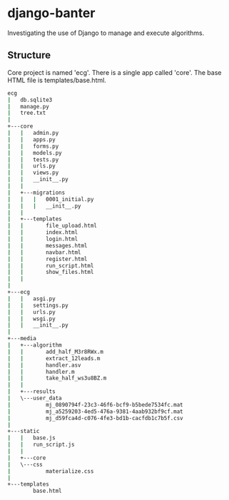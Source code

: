# django-banter
Investigating the use of Django to manage and execute algorithms.

## Structure
Core project is named 'ecg'. There is a single app called 'core'. The base HTML file is templates/base.html. 

```bash
ecg
|   db.sqlite3
|   manage.py
|   tree.txt
|           
+---core
|   |   admin.py
|   |   apps.py
|   |   forms.py
|   |   models.py
|   |   tests.py
|   |   urls.py
|   |   views.py
|   |   __init__.py
|   |   
|   +---migrations
|   |   |   0001_initial.py
|   |   |   __init__.py
|   |           
|   +---templates
|   |       file_upload.html
|   |       index.html
|   |       login.html
|   |       messages.html
|   |       navbar.html
|   |       register.html
|   |       run_script.html
|   |       show_files.html
|   |       
|           
+---ecg
|   |   asgi.py
|   |   settings.py
|   |   urls.py
|   |   wsgi.py
|   |   __init__.py
|           
+---media
|   +---algorithm
|   |       add_half_M3r8RWx.m
|   |       extract_12leads.m
|   |       handler.asv
|   |       handler.m
|   |       take_half_ws3u8BZ.m
|   |       
|   +---results
|   \---user_data
|           mj_0890794f-23c3-46f6-bcf9-b5bede7534fc.mat
|           mj_a5259203-4ed5-476a-9381-4aab932bf9cf.mat
|           mj_d59fca4d-c076-4fe3-bd1b-cacfdb1c7b5f.csv
|           
+---static
|   |   base.js
|   |   run_script.js
|   |   
|   +---core
|   \---css
|           materialize.css
|           
+---templates
        base.html
       
        
```
